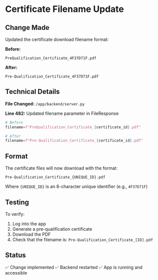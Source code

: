 # Certificate Filename Update

## Change Made

Updated the certificate download filename format:

**Before:**
```
PreQualification_Certificate_4F37D71F.pdf
```

**After:**
```
Pre-Qualification_Certificate_4F37D71F.pdf
```

## Technical Details

**File Changed:** `/app/backend/server.py`

**Line 482:** Updated filename parameter in FileResponse

```python
# Before
filename=f"PreQualification_Certificate_{certificate_id}.pdf"

# After
filename=f"Pre-Qualification_Certificate_{certificate_id}.pdf"
```

## Format

The certificate files will now download with the format:
```
Pre-Qualification_Certificate_{UNIQUE_ID}.pdf
```

Where `{UNIQUE_ID}` is an 8-character unique identifier (e.g., `4F37D71F`)

## Testing

To verify:
1. Log into the app
2. Generate a pre-qualification certificate
3. Download the PDF
4. Check that the filename is: `Pre-Qualification_Certificate_[ID].pdf`

## Status

✅ Change implemented
✅ Backend restarted
✅ App is running and accessible
